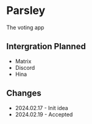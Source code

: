 # Parsley

The voting app

## Intergration Planned

- Matrix
- Discord
- Hina

## Changes

- 2024.02.17 - Init idea
- 2024.02.19 - Accepted
